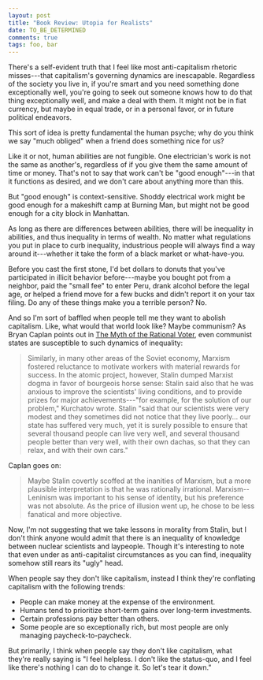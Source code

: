 ```yaml
---
layout: post
title: "Book Review: Utopia for Realists"
date: TO_BE_DETERMINED
comments: true
tags: foo, bar
---
```


There's a self-evident truth that I feel like most anti-capitalism rhetoric
misses---that capitalism's governing dynamics are inescapable. Regardless of the
society you live in, if you're smart and you need something done exceptionally
well, you're going to seek out someone knows how to do that thing exceptionally
well, and make a deal with them. It might not be in fiat currency, but maybe in
equal trade, or in a personal favor, or in future political endeavors.

This sort of idea is pretty fundamental the human psyche; why do you think we
say "much obliged" when a friend does something nice for us?

Like it or not, human abilities are not fungible. One electrician's work is not
the same as another's, regardless of if you give them the same amount of time or
money. That's not to say that work can't be "good enough"---in that it
functions as desired, and we don't care about anything more than this.

But "good enough" is context-sensitive. Shoddy electrical work might be good
enough for a makeshift camp at Burning Man, but might not be good enough for a
city block in Manhattan.

As long as there are differences between abilities, there will be inequality in
abilities, and thus inequality in terms of wealth. No matter what regulations
you put in place to curb inequality, industrious people will always find a way
around it---whether it take the form of a black market or what-have-you.

Before you cast the first stone, I'd bet dollars to donuts that you've
participated in illicit behavior before---maybe you bought pot from a neighbor,
paid the "small fee" to enter Peru, drank alcohol before the legal age, or
helped a friend move for a few bucks and didn't report it on your tax filing. Do
any of these things make you a terrible person? No.

And so I'm sort of baffled when people tell me they want to abolish capitalism.
Like, what would that world look like? Maybe communism? As Bryan Caplan points
out in [The Myth of the Rational Voter][myth], even communist states are
susceptible to such dynamics of inequality:

[myth]: https://www.goodreads.com/book/show/9707797-the-myth-of-the-rational-voter

> Similarly, in many other areas of the Soviet economy, Marxism fostered
> reluctance to motivate workers with material rewards for success. In the
> atomic project, however, Stalin dumped Marxist dogma in favor of bourgeois
> horse sense: Stalin said also that he was anxious to improve the scientists'
> living conditions, and to provide prizes for major achievements---"for
> example, for the solution of our problem," Kurchatov wrote. Stalin "said that
> our scientists were very modest and they sometimes did not notice that they
> live poorly... our state has suffered very much, yet it is surely possible to
> ensure that several thousand people can live very well, and several thousand
> people better than very well, with their own dachas, so that they can relax,
> and with their own cars."

Caplan goes on:

> Maybe Stalin covertly scoffed at the inanities of Marxism, but a more
> plausible interpretation is that he was rationally irrational.
> Marxism--Leninism was important to his sense of identity, but his preference
> was not absolute. As the price of illusion went up, he chose to be less
> fanatical and more objective.

Now, I'm not suggesting that we take lessons in morality from Stalin, but I
don't think anyone would admit that there is an inequality of knowledge between
nuclear scientists and laypeople. Though it's interesting to note that even
under as anti-capitalist circumstances as you can find, inequality somehow still
rears its "ugly" head.

When people say they don't like capitalism, instead I think they're conflating
capitalism with the following trends:

* People can make money at the expense of the environment.
* Humans tend to prioritize short-term gains over long-term investments.
* Certain professions pay better than others.
* Some people are so exceptionally rich, but most people are only managing
    paycheck-to-paycheck.

But primarily, I think when people say they don't like capitalism, what they're
really saying is "I feel helpless. I don't like the status-quo, and I feel like
there's nothing I can do to change it. So let's tear it down."

